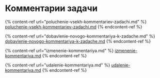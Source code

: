 # Комментарии задачи

{% content-ref url="poluchenie-vsekh-kommentariev-zadachi.md" %}
[poluchenie-vsekh-kommentariev-zadachi.md](poluchenie-vsekh-kommentariev-zadachi.md)
{% endcontent-ref %}

{% content-ref url="dobavlenie-novogo-kommentariya-k-zadache.md" %}
[dobavlenie-novogo-kommentariya-k-zadache.md](dobavlenie-novogo-kommentariya-k-zadache.md)
{% endcontent-ref %}

{% content-ref url="izmenenie-kommentariya.md" %}
[izmenenie-kommentariya.md](izmenenie-kommentariya.md)
{% endcontent-ref %}

{% content-ref url="udalenie-kommentariya.md" %}
[udalenie-kommentariya.md](udalenie-kommentariya.md)
{% endcontent-ref %}

